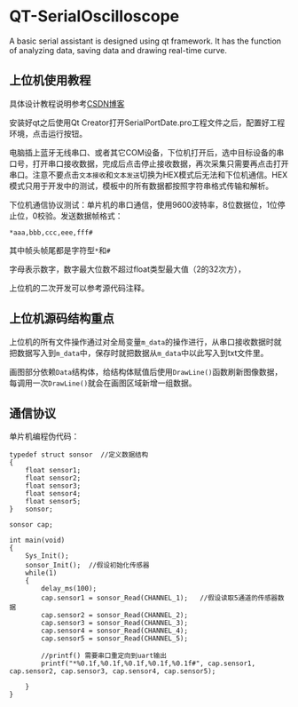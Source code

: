 # QT-SerialOscilloscope
A basic serial assistant is designed using qt framework. It has the function of analyzing data, saving data and drawing real-time curve.

## 上位机使用教程

具体设计教程说明参考[CSDN博客](http://t.csdn.cn/F8AXx)

安装好qt之后使用Qt Creator打开SerialPortDate.pro工程文件之后，配置好工程环境，点击运行按钮。

电脑插上蓝牙无线串口、或者其它COM设备，下位机打开后，选中目标设备的串口号，打开串口接收数据，完成后点击停止接收数据，再次采集只需要再点击打开串口。注意不要点击`文本接收`和`文本发送`切换为HEX模式后无法和下位机通信。HEX模式只用于开发中的测试，模板中的所有数据都按照字符串格式传输和解析。

下位机通信协议测试：单片机的串口通信，使用9600波特率，8位数据位，1位停止位，0校验。发送数据帧格式：

```
*aaa,bbb,ccc,eee,fff#
```

其中帧头帧尾都是字符型`*`和`#`

字母表示数字，数字最大位数不超过float类型最大值（2的32次方），

上位机的二次开发可以参考源代码注释。



## 上位机源码结构重点

上位机的所有文件操作通过对全局变量`m_data`的操作进行，从串口接收数据时就把数据写入到`m_data`中，保存时就把数据从`m_data`中以此写入到txt文件里。

画图部分依赖`Data`结构体，给结构体赋值后使用`DrawLine()`函数刷新图像数据，每调用一次`DrawLine()`就会在画图区域新增一组数据。



## 通信协议

单片机编程伪代码：

```\
typedef struct sonsor  //定义数据结构
{
    float sensor1;
    float sensor2;
    float sensor3;
    float sensor4;
    float sensor5;
}	sonsor;

sonsor cap;

int main(void)
{
    Sys_Init();
    sonsor_Init();	//假设初始化传感器
    while(1)
    {
        delay_ms(100);
        cap.sensor1 = sonsor_Read(CHANNEL_1);	//假设读取5通道的传感器数据
        cap.sensor2 = sonsor_Read(CHANNEL_2);
        cap.sensor3 = sonsor_Read(CHANNEL_3);
        cap.sensor4 = sonsor_Read(CHANNEL_4);
        cap.sensor5 = sonsor_Read(CHANNEL_5);
        
        //printf() 需要串口重定向到uart输出
        printf("*%0.1f,%0.1f,%0.1f,%0.1f,%0.1f#", cap.sensor1, cap.sensor2, cap.sensor3, cap.sensor4, cap.sensor5);
        
    }
}
```
